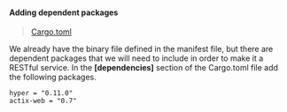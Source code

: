 #### Adding dependent packages
>[Cargo.toml](https://github.com/dsietz/rust-daas/blob/master/Cargo.toml)

We already have the binary file defined in the manifest file, but there are dependent packages that we will need to include in order to make it a RESTful service. In the **[dependencies]** section of the Cargo.toml file add the following packages.

```
hyper = "0.11.0"
actix-web = "0.7"
```